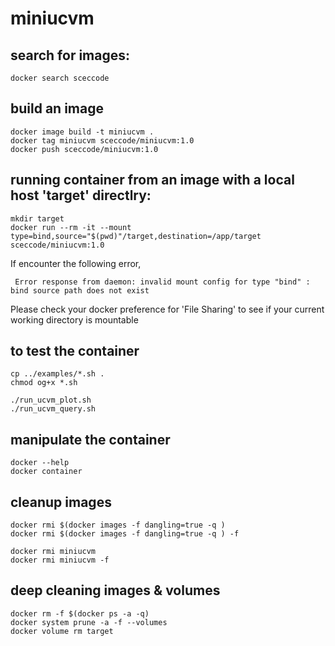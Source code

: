 # miniucvm

## search for images:

    docker search sceccode

## build an image

    docker image build -t miniucvm .
    docker tag miniucvm sceccode/miniucvm:1.0
    docker push sceccode/miniucvm:1.0

## running container from an image with a local host 'target' directlry: 

    mkdir target
    docker run --rm -it --mount type=bind,source="$(pwd)"/target,destination=/app/target  sceccode/miniucvm:1.0
   
   If encounter the following error,
   
     Error response from daemon: invalid mount config for type "bind" : bind source path does not exist
     
   Please check your docker preference for 'File Sharing' to see if your current working directory is mountable
     
## to test the container

    cp ../examples/*.sh .
    chmod og+x *.sh

    ./run_ucvm_plot.sh
    ./run_ucvm_query.sh

## manipulate the container

    docker --help
    docker container

## cleanup images

    docker rmi $(docker images -f dangling=true -q )
    docker rmi $(docker images -f dangling=true -q ) -f

    docker rmi miniucvm 
    docker rmi miniucvm -f 

## deep cleaning images & volumes

    docker rm -f $(docker ps -a -q)
    docker system prune -a -f --volumes
    docker volume rm target


